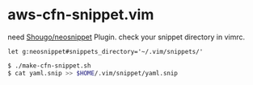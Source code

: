 # aws-cfn-snippet.vim

need [Shougo/neosnippet](https://github.com/Shougo/neosnippet.vim) Plugin.
check your snippet directory in vimrc.
```bash:vimrc
let g:neosnippet#snippets_directory='~/.vim/snippets/'
```

```bash
$ ./make-cfn-snippet.sh
$ cat yaml.snip >> $HOME/.vim/snippet/yaml.snip
```
